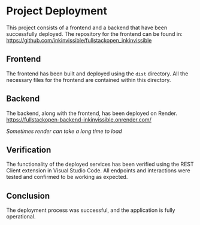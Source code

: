 # Project Deployment

This project consists of a frontend and a backend that have been successfully deployed. The repository for the frontend can be found in: https://github.com/inkinvissible/fullstackopen_inkinvissible

## Frontend

The frontend has been built and deployed using the `dist` directory. All the necessary files for the frontend are contained within this directory.

## Backend

The backend, along with the frontend, has been deployed on Render. https://fullstackopen-backend-inkinvissible.onrender.com/

_Sometimes render can take a long time to load_
## Verification

The functionality of the deployed services has been verified using the REST Client extension in Visual Studio Code. All endpoints and interactions were tested and confirmed to be working as expected.

## Conclusion

The deployment process was successful, and the application is fully operational.